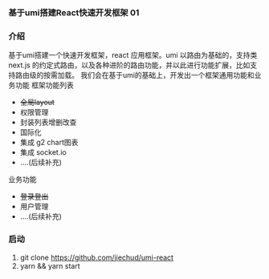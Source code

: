 ### 基于umi搭建React快速开发框架 01

### 介绍
基于umi搭建一个快速开发框架，react 应用框架。umi 以路由为基础的，支持类 next.js 的约定式路由，以及各种进阶的路由功能，并以此进行功能扩展，比如支持路由级的按需加载。
我们会在基于umi的基础上，开发出一个框架通用功能和业务功能
框架功能列表
* ~~全局layout~~
* 权限管理
* 封装列表增删改查
* 国际化
* 集成 g2 chart图表
* 集成 socket.io
* ....(后续补充)

业务功能
* ~~登录登出~~
* 用户管理
* ....(后续补充)

### 启动

1. git clone https://github.com/jiechud/umi-react
2. yarn && yarn start
